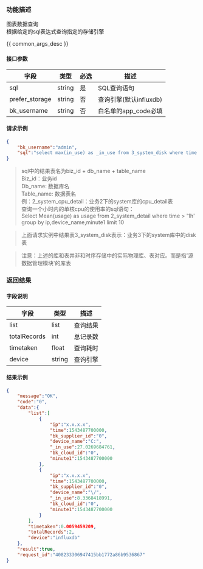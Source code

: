 

### 功能描述

图表数据查询  
根据给定的sql表达式查询指定的存储引擎  


{{ common_args_desc }}

#### 接口参数

| 字段           | 类型   | 必选 | 描述        |
| -------------- | ------ | ---- | ----------- |
| sql            | string | 是   | SQL查询语句 |
| prefer_storage | string | 否   | 查询引擎(默认influxdb)    |
| bk_username    | string | 否   | 白名单的app_code必填      |

#### 请求示例

```json
{
    "bk_username":"admin",
    "sql":"select max(in_use) as _in_use from 3_system_disk where time >= \"1m\" group by ip, bk_cloud_id, bk_supplier_id, device_name, minute1 order by time desc limit 1"
}
```

>sql中的结果表名为biz_id + db_name + table_name  
>Biz_id：业务id  
>Db_name: 数据库名  
>Table_name: 数据表名  
>例：2_system_cpu_detail：业务2下的system库的cpu_detail表  
>查询一个小时内的单核cpu的使用率的sql语句：  
>Select Mean(usage) as usage from 2_system_detail where time > '1h' group by ip,device_name,minute1 limit 10  

>上面请求实例中结果表3_system_disk表示：业务3下的system库中的disk表  

>注意：上述的库和表并非和时序存储中的实际物理库、表对应。而是指'源数据管理模块'的库表


### 返回结果

#### 字段说明

| 字段                | 类型   | 描述     |
| ------------------- | ------ | -------- |
| list                | list   | 查询结果 |
| totalRecords        | int    | 总记录数 |
| timetaken           | float  | 查询耗时 |
| device              | string | 查询引擎 |

#### 结果示例

```json
{
    "message":"OK",
    "code":"0",
    "data":{
        "list":[
            {
                "ip":"x.x.x.x",
                "time":1543487700000,
                "bk_supplier_id":"0",
                "device_name":"C:",
                "_in_use":27.0269684761,
                "bk_cloud_id":"0",
                "minute1":1543487700000
            },
            {
                "ip":"x.x.x.x",
                "time":1543487700000,
                "bk_supplier_id":"0",
                "device_name":"\/",
                "_in_use":8.3368418991,
                "bk_cloud_id":"0",
                "minute1":1543487700000
            }
        ],
        "timetaken":0.0059459209,
        "totalRecords":2,
        "device":"influxdb"
    },
    "result":true,
    "request_id":"408233306947415bb1772a86b9536867"
}
```


